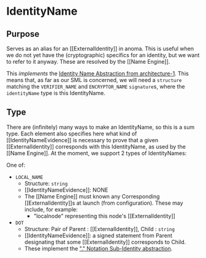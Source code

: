 # IdentityName

## Purpose

<!-- --8<-- [start:purpose] -->
Serves as an alias for an [[ExternalIdentity]] in anoma.
This is useful when we do not yet have the (cryptographic) specifics for an identity, but we want to refer to it anyway.
These are resolved by the [[Name Engine]].

This _implements_ the [Identity Name Abstraction from architecture-1](../../../architecture-1/abstractions/identity.md#identity-names).
This means that, as far as our SML is concerned, we will need a `structure` matching the `VERIFIER_NAME` and `ENCRYPTOR_NAME` `signature`s,  where the `identityName` type is this IdentityName.
<!-- --8<-- [end:purpose] -->

## Type

<!-- --8<-- [start:type] -->
There are (infinitely) many ways to make an IdentityName, so this is a sum type.
Each element also specifies here what kind of [[IdentityNameEvidence]] is necessary to prove that a given [[ExternalIdentity]] corresponds with this IdentityName, as used by the [[Name Engine]].
At the moment, we support 2 types of IdentityNames:

One of:
- `LOCAL_NAME`
  - Structure: `string`
  - [[IdentityNameEvidence]]: NONE
  - The [[Name Engine]] must known any Corresponding [[ExternalIdentity]]s at launch (from configuration). These may include, for example:
    - "localnode" representing this node's [[ExternalIdentity]]
- `DOT`
  - Structure: Pair of Parent : [[ExternalIdentity]], Child : `string`
  - [[IdentityNameEvidence]]: a signed statement from Parent designating that some [[ExternalIdentity]] corresponds to Child.
  - These implement the ["." Notation Sub-Identity abstraction](../../../architecture-1/abstractions/identity.md#-notation).
<!-- --8<-- [end:type] -->
